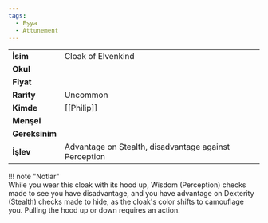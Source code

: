 ```yaml
---
tags:
  - Eşya
  - Attunement
---  
```

  
|  |  |  
|---|---|  
| **İsim** | Cloak of Elvenkind|  
| **Okul** | |  
| **Fiyat** | |  
| **Rarity** | Uncommon|  
| **Kimde** | [[Philip]]|  
| **Menşei** | |  
| **Gereksinim** | |  
| **İşlev** | Advantage on Stealth, disadvantage against Perception|  
  
  
!!! note "Notlar"  
	While you wear this cloak with its hood up, Wisdom (Perception) checks made to see you have disadvantage, and you have advantage on Dexterity (Stealth) checks made to hide, as the cloak's color shifts to camouflage you. Pulling the hood up or down requires an action.   